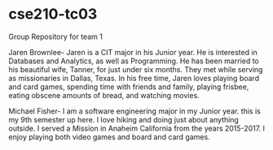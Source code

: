 # cse210-tc03
Group Repository for team 1

Jaren Brownlee-
Jaren is a CIT major in his Junior year. He is interested
in Databases and Analytics, as well as Programming. He has
been married to his beautiful wife, Tanner, for just under
six months. They met while serving as missionaries in Dallas,
Texas. In his free time, Jaren loves playing board and card
games, spending time with friends and family, playing frisbee,
eating obscene amounts of bread, and watching movies.

Michael Fisher-
I am a software engineering major in my Junior year. this is my 9th
semester up here. I love hiking and doing just about anything outside.
I served a Mission in Anaheim California from the years 2015-2017. I 
enjoy playing both video games and board and card games.